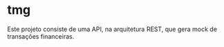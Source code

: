 # tmg
Este projeto consiste de uma API, na arquitetura REST, que gera mock de transações financeiras.

